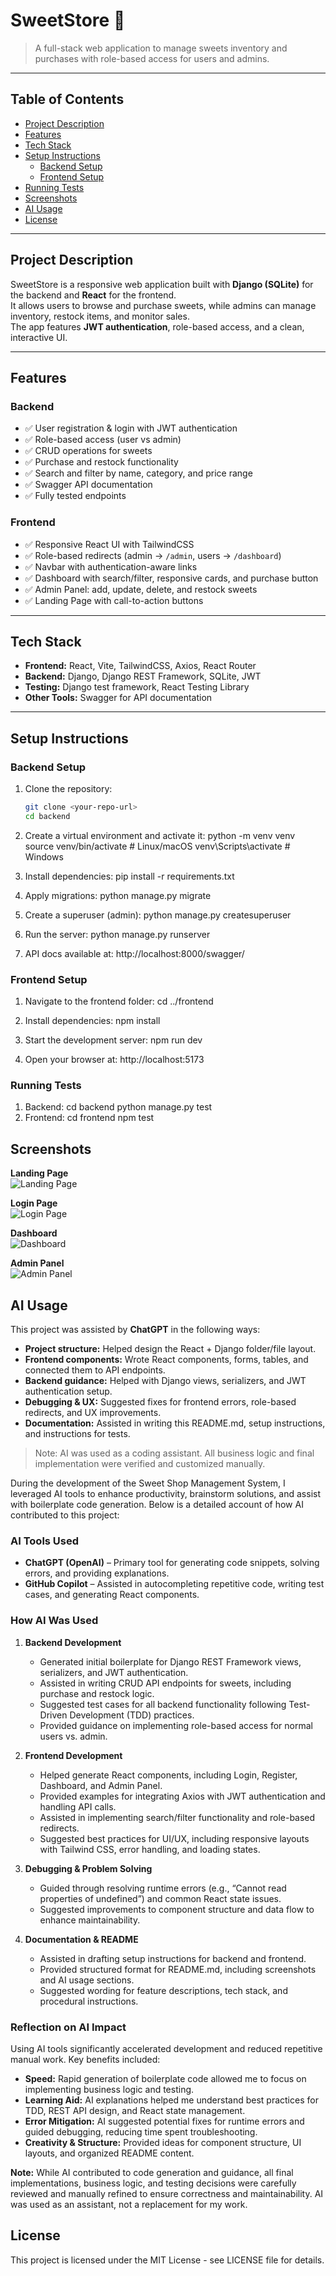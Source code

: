 # SweetStore 🍬

> A full-stack web application to manage sweets inventory and purchases with role-based access for users and admins.

---

## Table of Contents
- [Project Description](#project-description)
- [Features](#features)
- [Tech Stack](#tech-stack)
- [Setup Instructions](#setup-instructions)
  - [Backend Setup](#backend-setup)
  - [Frontend Setup](#frontend-setup)
- [Running Tests](#running-tests)
- [Screenshots](#screenshots)
- [AI Usage](#ai-usage)
- [License](#license)

---

## Project Description
SweetStore is a responsive web application built with **Django (SQLite)** for the backend and **React** for the frontend.  
It allows users to browse and purchase sweets, while admins can manage inventory, restock items, and monitor sales.  
The app features **JWT authentication**, role-based access, and a clean, interactive UI.

---

## Features

### Backend
- ✅ User registration & login with JWT authentication
- ✅ Role-based access (user vs admin)
- ✅ CRUD operations for sweets
- ✅ Purchase and restock functionality
- ✅ Search and filter by name, category, and price range
- ✅ Swagger API documentation
- ✅ Fully tested endpoints

### Frontend
- ✅ Responsive React UI with TailwindCSS
- ✅ Role-based redirects (admin → `/admin`, users → `/dashboard`)
- ✅ Navbar with authentication-aware links
- ✅ Dashboard with search/filter, responsive cards, and purchase button
- ✅ Admin Panel: add, update, delete, and restock sweets
- ✅ Landing Page with call-to-action buttons

---

## Tech Stack
- **Frontend:** React, Vite, TailwindCSS, Axios, React Router
- **Backend:** Django, Django REST Framework, SQLite, JWT
- **Testing:** Django test framework, React Testing Library
- **Other Tools:** Swagger for API documentation

---

## Setup Instructions

### Backend Setup
1. Clone the repository:
   ```bash
   git clone <your-repo-url>
   cd backend

2. Create a virtual environment and activate it:
    python -m venv venv
    source venv/bin/activate  # Linux/macOS
    venv\Scripts\activate     # Windows

3. Install dependencies:
    pip install -r requirements.txt

4. Apply migrations:
    python manage.py migrate

5. Create a superuser (admin):
    python manage.py createsuperuser

6. Run the server:
    python manage.py runserver

7. API docs available at:
    http://localhost:8000/swagger/
    


### Frontend Setup
1. Navigate to the frontend folder:
   cd ../frontend

2. Install dependencies:
    npm install

3. Start the development server:
    npm run dev

4. Open your browser at:
    http://localhost:5173




### Running Tests
1. Backend:
    cd backend
    python manage.py test
2. Frontend:
    cd frontend
    npm test


## Screenshots

**Landing Page**  
![Landing Page](./screenshots/landing_page.jpg)

**Login Page**  
![Login Page](./screenshots/login.jpg)

**Dashboard**  
![Dashboard](./screenshots/dashboard.jpg)

**Admin Panel**  
![Admin Panel](./screenshots/admin_panel.jpg)



## AI Usage

This project was assisted by **ChatGPT** in the following ways:

- **Project structure:** Helped design the React + Django folder/file layout.
- **Frontend components:** Wrote React components, forms, tables, and connected them to API endpoints.
- **Backend guidance:** Helped with Django views, serializers, and JWT authentication setup.
- **Debugging & UX:** Suggested fixes for frontend errors, role-based redirects, and UX improvements.
- **Documentation:** Assisted in writing this README.md, setup instructions, and instructions for tests.

> Note: AI was used as a coding assistant. All business logic and final implementation were verified and customized manually.



During the development of the Sweet Shop Management System, I leveraged AI tools to enhance productivity, brainstorm solutions, and assist with boilerplate code generation. Below is a detailed account of how AI contributed to this project:

### AI Tools Used
- **ChatGPT (OpenAI)** – Primary tool for generating code snippets, solving errors, and providing explanations.
- **GitHub Copilot** – Assisted in autocompleting repetitive code, writing test cases, and generating React components.

### How AI Was Used
1. **Backend Development**
   - Generated initial boilerplate for Django REST Framework views, serializers, and JWT authentication.
   - Assisted in writing CRUD API endpoints for sweets, including purchase and restock logic.
   - Suggested test cases for all backend functionality following Test-Driven Development (TDD) practices.
   - Provided guidance on implementing role-based access for normal users vs. admin.

2. **Frontend Development**
   - Helped generate React components, including Login, Register, Dashboard, and Admin Panel.
   - Provided examples for integrating Axios with JWT authentication and handling API calls.
   - Assisted in implementing search/filter functionality and role-based redirects.
   - Suggested best practices for UI/UX, including responsive layouts with Tailwind CSS, error handling, and loading states.

3. **Debugging & Problem Solving**
   - Guided through resolving runtime errors (e.g., “Cannot read properties of undefined”) and common React state issues.
   - Suggested improvements to component structure and data flow to enhance maintainability.

4. **Documentation & README**
   - Assisted in drafting setup instructions for backend and frontend.
   - Provided structured format for README.md, including screenshots and AI usage sections.
   - Suggested wording for feature descriptions, tech stack, and procedural instructions.

### Reflection on AI Impact
Using AI tools significantly accelerated development and reduced repetitive manual work. Key benefits included:
- **Speed:** Rapid generation of boilerplate code allowed me to focus on implementing business logic and testing.
- **Learning Aid:** AI explanations helped me understand best practices for TDD, REST API design, and React state management.
- **Error Mitigation:** AI suggested potential fixes for runtime errors and guided debugging, reducing time spent troubleshooting.
- **Creativity & Structure:** Provided ideas for component structure, UI layouts, and organized README content.

**Note:** While AI contributed to code generation and guidance, all final implementations, business logic, and testing decisions were carefully reviewed and manually refined to ensure correctness and maintainability. AI was used as an assistant, not a replacement for my work.



## License
This project is licensed under the MIT License - see LICENSE file for details.


